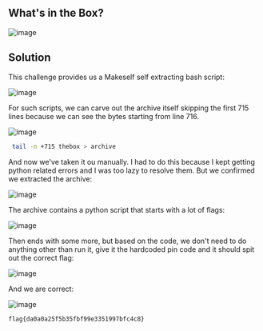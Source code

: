 ## What's in the Box?

![image](https://github.com/LazyTitan33/CTF-Writeups/assets/80063008/995b2656-72fd-4206-99c4-d46827c290e9)

## Solution

This challenge provides us a Makeself self extracting bash script:  

![image](https://github.com/LazyTitan33/CTF-Writeups/assets/80063008/cb72e5eb-617f-46e4-8384-ef91e0d401dc)

For such scripts, we can carve out the archive itself skipping the first 715 lines because we can see the bytes starting from line 716.  

![image](https://github.com/LazyTitan33/CTF-Writeups/assets/80063008/b7ccbc78-68eb-4743-863f-c9cd221b9e89)

```bash
 tail -n +715 thebox > archive
```
And now we've taken it ou manually. I had to do this because I kept getting python related errors and I was too lazy to resolve them. But we confirmed we extracted the archive:  

![image](https://github.com/LazyTitan33/CTF-Writeups/assets/80063008/fd40f0e4-d6fd-4c67-b388-0491b63a3584)

The archive contains a python script that starts with a lot of flags:  

![image](https://github.com/LazyTitan33/CTF-Writeups/assets/80063008/55de4c1b-981a-445f-8c1d-68cae5819beb)

Then ends with some more, but based on the code, we don't need to do anything other than run it, give it the hardcoded pin code and it should spit out the correct flag:  

![image](https://github.com/LazyTitan33/CTF-Writeups/assets/80063008/5c9c92aa-4714-4a96-aed8-0da34be485f3)

And we are correct:  

![image](https://github.com/LazyTitan33/CTF-Writeups/assets/80063008/81cd2352-5713-4183-bd26-6c937c05b47e)

`flag{da0a0a25f5b35fbf99e3351997bfc4c8}`
